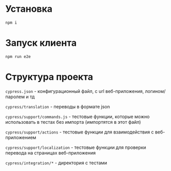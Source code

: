 # Установка

```
npm i
```

# Запуск клиента

```
npm run e2e
```

# Структура проекта
`cypress.json` - конфигурационный файл, с url веб-приложения, логином/паролем и тд

`cypress/translation` - переводы в формате json

`cypress/support/commands.js` - тестовые функции, которые можно использовать в тестах без импорта (импортятся в этот файл)

`cypress/support/actions` - тестовые функции для взаимодействия с веб-приложением

`cypress/support/localization` - тестовые функции для проверки перевода на страницах веб-приложения

`cypress/integration/*` - директория с тестами
